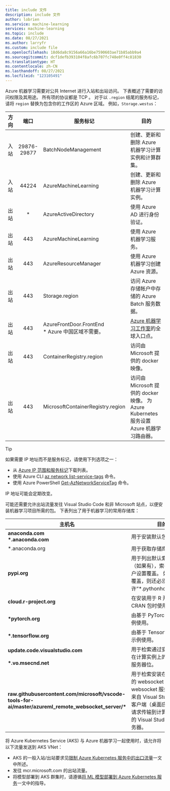 ```yaml
---
title: include 文件
description: include 文件
author: lobrien
ms.service: machine-learning
services: machine-learning
ms.topic: include
ms.date: 08/27/2021
ms.author: larryfr
ms.custom: include file
ms.openlocfilehash: 18d6da8c9156a66a16be7590603ae71b85abb9a4
ms.sourcegitcommit: dcf1defb393104f8afc6b707fc748e0ff4c81830
ms.translationtype: HT
ms.contentlocale: zh-CN
ms.lasthandoff: 08/27/2021
ms.locfileid: "123105491"
---
```

Azure 机器学习需要对公共 Internet 进行入站和出站访问。 下表概述了需要的访问权限及其用途。 所有项的协议都是 TCP 。 对于以 `.region` 结尾的服务标记，请将 `region` 替换为包含你的工作区的 Azure 区域。 例如，`Storage.westus`：

| 方向 | 端口 | 服务标记 | 目的 |
| ----- |:-----:| ----- | ----- |
| 入站 | 29876-29877 | BatchNodeManagement | 创建、更新和删除 Azure 机器学习计算实例和计算群集。 |
| 入站 | 44224 | AzureMachineLearning | 创建、更新和删除 Azure 机器学习计算实例。 |
| 出站 | * | AzureActiveDirectory | 使用 Azure AD 进行身份验证。 |
| 出站 | 443 | AzureMachineLearning | 使用 Azure 机器学习服务。 |
| 出站 | 443 | AzureResourceManager | 使用 Azure 机器学习创建 Azure 资源。 |
| 出站 | 443 | Storage.region | 访问 Azure 存储帐户中存储的 Azure Batch 服务数据。 |
| 出站 | 443 | AzureFrontDoor.FrontEnd</br>* Azure 中国区域不需要。 | [Azure 机器学习工作室](https://ml.azure.com)的全球入口点。 | 
| 出站 | 443 | ContainerRegistry.region | 访问由 Microsoft 提供的 docker 映像。 |
| 出站 | 443 | MicrosoftContainerRegistry.region | 访问由 Microsoft 提供的 docker 映像。 为 Azure Kubernetes 服务设置 Azure 机器学习路由器。 |

> [!TIP]
> 如果需要 IP 地址而不是服务标记，请使用下列选项之一：
> * 从 [Azure IP 范围和服务标记](https://www.microsoft.com/download/details.aspx?id=56519)下载列表。
> * 使用 Azure CLI [az network list-service-tags](/cli/azure/network#az_network_list_service_tags) 命令。
> * 使用 Azure PowerShell [Get-AzNetworkServiceTag](/powershell/module/az.network/get-aznetworkservicetag) 命令。
> 
> IP 地址可能会定期改变。

可能还需要允许出站流量发往 Visual Studio Code 和非 Microsoft 站点，以便安装机器学习项目所需的包。 下表列出了用于机器学习的常用存储库：

| 主机名 | 目的 |
| ----- | ----- |
| **anaconda.com**</br>**\*.anaconda.com** | 用于安装默认包。 |
| \*.anaconda.org | 用于获取存储库数据。 |
| **pypi.org** | 用于列出默认索引的依赖项（如果有），索引不会被用户设置覆盖。 如果索引被覆盖，则还必须允许“\*.pythonhosted.org”。 |
| **cloud.r-project.org** | 在安装用于 R 开发的 CRAN 包时使用。 |
| **\*pytorch.org** | 由基于 PyTorch 的一些示例使用。 |
| **\*.tensorflow.org** | 由基于 Tensorflow 的一些示例使用。 |
| **update.code.visualstudio.com**</br></br>**\*.vo.msecnd.net** | 用于检索通过安装脚本安装在计算实例上的 VS Code 服务器位。|
| **raw.githubusercontent.com/microsoft/vscode-tools-for-ai/master/azureml_remote_websocket_server/\*** | 用于检索安装在计算实例上的 websocket 服务器位。 websocket 服务器用于将来自 Visual Studio Code 客户端（桌面应用程序）的请求传输到计算实例上运行的 Visual Studio Code 服务器。|

将 Azure Kubernetes Service (AKS) 与 Azure 机器学习一起使用时，请允许将以下流量发送到 AKS VNet：

* AKS 的一般入站/出站要求见[限制 Azure Kubernetes 服务中的出口流量](/azure/aks/limit-egress-traffic)一文中所述。
* 发往 mcr.microsoft.com 的出站流量。
* 将模型部署到 AKS 群集时，请遵循[将 ML 模型部署到 Azure Kubernetes 服务](/azure/machine-learning/how-to-deploy-azure-kubernetes-service#connectivity)一文中的指导。
